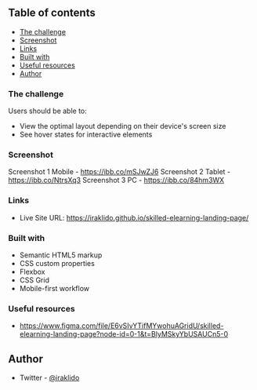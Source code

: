 ## Table of contents

  - [The challenge](#the-challenge)
  - [Screenshot](#screenshot)
  - [Links](#links)
  - [Built with](#built-with)
  - [Useful resources](#useful-resources)
  - [Author](#author)

### The challenge

Users should be able to:

- View the optimal layout depending on their device's screen size
- See hover states for interactive elements

### Screenshot

Screenshot 1 Mobile - https://ibb.co/mSJwZJ6
Screenshot 2 Tablet - https://ibb.co/NtrsXq3
Screenshot 3 PC - https://ibb.co/84hm3WX

### Links

- Live Site URL: https://iraklido.github.io/skilled-elearning-landing-page/

### Built with

- Semantic HTML5 markup
- CSS custom properties
- Flexbox
- CSS Grid
- Mobile-first workflow

### Useful resources

- https://www.figma.com/file/E6vSIvYTifMYwohuAGridU/skilled-elearning-landing-page?node-id=0-1&t=BlyMSkyYbUSAUCn5-0

## Author

- Twitter - [@iraklido](https://www.twitter.com/iraklido)
